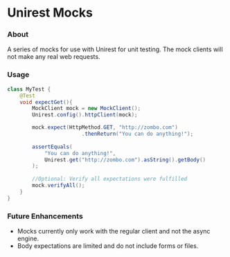 # Unirest Mocks

### About
A series of mocks for use with Unirest for unit testing. The mock clients will not make any real web requests.

### Usage
```java
class MyTest {
    @Test
    void expectGet(){
        MockClient mock = new MockClient();
        Unirest.config().httpClient(mock);

        mock.expect(HttpMethod.GET, "http://zombo.com")
                        .thenReturn("You can do anything!");
        
        assertEquals(
            "You can do anything!", 
            Unirest.get("http://zombo.com").asString().getBody()
        );
        
        //Optional: Verify all expectations were fulfilled
        mock.verifyAll();
    }
}
```


### Future Enhancements
   * Mocks currently only work with the regular client and not the async engine.
   * Body expectations are limited and do not include forms or files.
